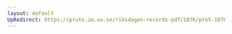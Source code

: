 ```yaml
---
layout: default
UpRedirect: https://pruto.im.uu.se/riksdagen-records-pdf/1876/prot-1876--ak--056/prot-1876--ak--056_016.pdf
---
```

